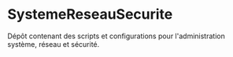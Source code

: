 # SystemeReseauSecurite
Dépôt contenant des scripts et configurations pour l'administration système, réseau et sécurité.
